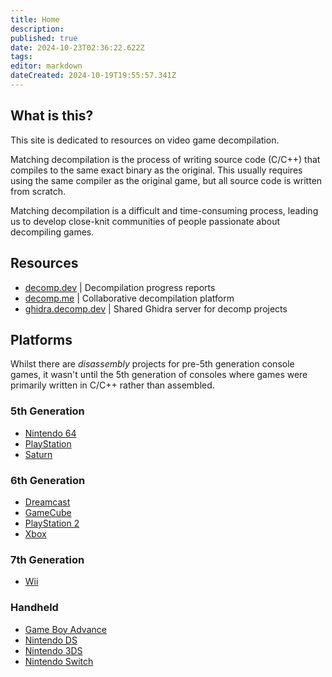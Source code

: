 ```yaml
---
title: Home
description: 
published: true
date: 2024-10-23T02:36:22.622Z
tags: 
editor: markdown
dateCreated: 2024-10-19T19:55:57.341Z
---
```


## What is this?

This site is dedicated to resources on video game decompilation.

Matching decompilation is the process of writing source code (C/C++) that compiles to the same exact binary as the original. This usually requires using the same compiler as the original game, but all source code is written from scratch.

Matching decompilation is a difficult and time-consuming process, leading us to develop close-knit communities of people passionate about decompiling games.

## Resources

- [decomp.dev](https://decomp.dev) | Decompilation progress reports
- [decomp.me](https://decomp.me) | Collaborative decompilation platform
- [ghidra.decomp.dev](https://ghidra.decomp.dev) | Shared Ghidra server for decomp projects

## Platforms

Whilst there are *disassembly* projects for pre-5th generation console games, it wasn't until the 5th generation of consoles where games were primarily written in C/C++ rather than assembled.

### 5th Generation
- [Nintendo 64](/platforms/nintendo-64)
- [PlayStation](/platforms/playstation)
- [Saturn](/platforms/saturn)

### 6th Generation
- [Dreamcast](/platforms/dreamcast)
- [GameCube](/platforms/gamecube-wii)
- [PlayStation 2](/platforms/playstation-2)
- [Xbox](/platforms/xbox)

### 7th Generation
- [Wii](/platforms/gamecube-wii)

### Handheld
- [Game Boy Advance](/platforms/game-boy-advance)
- [Nintendo DS](/platforms/nintendo-ds)
- [Nintendo 3DS](/platforms/nintendo-3ds)
- [Nintendo Switch](/platforms/switch)
